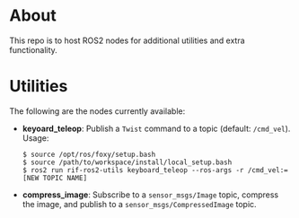 # About

This repo is to host ROS2 nodes for additional utilities and extra functionality.

# Utilities

The following are the nodes currently available:

* **keyoard_teleop**: Publish a `Twist` command to a topic (default:
  `/cmd_vel`). Usage:

  ```
  $ source /opt/ros/foxy/setup.bash
  $ source /path/to/workspace/install/local_setup.bash
  $ ros2 run rif-ros2-utils keyboard_teleop --ros-args -r /cmd_vel:=[NEW TOPIC NAME]
  ```
* **compress_image**: Subscribe to a `sensor_msgs/Image` topic, compress the
  image, and publish to a `sensor_msgs/CompressedImage` topic.
